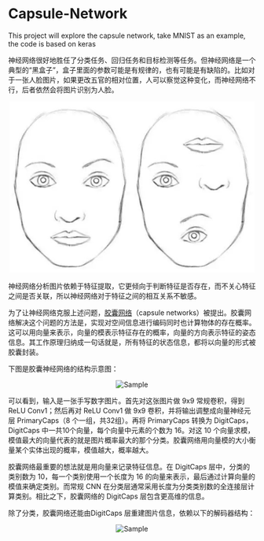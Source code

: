 # Capsule-Network
This project will explore the capsule network, take MNIST as an example, the code is based on keras


神经网络很好地胜任了分类任务、回归任务和目标检测等任务。但神经网络是一个典型的“黑盒子”，盒子里面的参数可能是有规律的，也有可能是有缺陷的。比如对于一张人脸图片，如果更改五官的相对位置，人可以察觉这种变化，而神经网络不行，后者依然会将图片识别为人脸。<br>
<p align="center">
	<img src="https://github.com/LeeWise9/Img_repositories/blob/master/%E8%83%B6%E5%9B%8A%E7%BD%91%E7%BB%9C%E4%BA%BA%E8%84%B8.png" alt="Sample"  width="500">
</p>

神经网络分析图片依赖于特征提取，它更倾向于判断特征是否存在，而不关心特征之间是否关联，所以神经网络对于特征之间的相互关系不敏感。

为了让神经网络克服上述问题，[胶囊网络](https://arxiv.org/pdf/1710.09829.pdf)（capsule networks）被提出。胶囊网络解决这个问题的方法是，实现对空间信息进行编码同时也计算物体的存在概率。这可以用向量来表示，向量的模表示特征存在的概率，向量的方向表示特征的姿态信息。其工作原理归纳成一句话就是，所有特征的状态信息，都将以向量的形式被胶囊封装。

下图是胶囊神经网络的结构示意图：<br>
<p align="center">
	<img src="https://image.jiqizhixin.com/uploads/editor/bcdc9a37-9371-4a2e-a105-a80a1e76f1c9/640.png" alt="Sample"  width="500">
</p>

可以看到，输入是一张手写数字图片。首先对这张图片做 9x9 常规卷积，得到 ReLU Conv1；然后再对 ReLU Conv1 做 9x9 卷积，并将输出调整成向量神经元层 PrimaryCaps（8 个一组，共32组）。再将 PrimaryCaps 转换为 DigitCaps，DigitCaps 中一共10个向量，每个向量中元素的个数为 16。对这 10 个向量求模，模值最大的向量代表的就是图片概率最大的那个分类。胶囊网络用向量模的大小衡量某个实体出现的概率，模值越大，概率越大。

胶囊网络最重要的想法就是用向量来记录特征信息。在 DigitCaps 层中，分类的类别数为 10，每一个类别使用一个长度为 16 的向量来表示，最后通过计算向量的模值来确定类别。而常规 CNN 在分类层通常采用长度为分类类别数的全连接层计算类别。相比之下，胶囊网络的 DigitCaps 层包含更高维的信息。

除了分类，胶囊网络还能由DigitCaps 层重建图片信息，依赖以下的解码器结构：<br>
<p align="center">
	<img src="https://image.jiqizhixin.com/uploads/editor/c80451b9-99a3-4edc-aac1-a2a67d21d74d/640.png" alt="Sample"  width="500">
</p>

